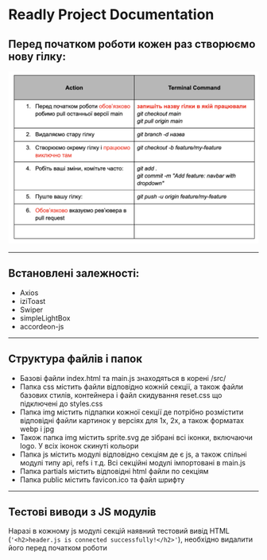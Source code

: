 # Readly Project Documentation

## Перед початком роботи кожен раз створюємо нову гілку:
![workflow steps](./assets/before-coding.png)

---
## Встановлені залежності:
- Axios
- iziToast
- Swiper
- simpleLightBox
- accordeon-js

---
## Структура файлів і папок
- Базові файли index.html та main.js знаходяться в корені /src/
- Папка css містить файли відповідно кожній секції, а також файли базових стилів, контейнера і файл скидування reset.css що підключені до styles.css
- Папка img містить підпапки кожної секції де потрібно розмістити відповідні файли картинок у версіях для 1x, 2x, а також форматах webp і jpg
- Також папка img містить sprite.svg де зібрані всі іконки, включаючи logo. У всіх іконок скинуті кольори
- Папка js містить модулі відповідно секціям де є js, а також спільні модулі типу api, refs і т.д. Всі секційні модулі імпортовані в main.js
- Папка partials містить відповідні html файли по секціям
- Папка public містить favicon.ico та файл шрифту

---

## Тестові виводи з JS модулів
Наразі в кожному js модулі секцій наявний тестовий вивід HTML (```'<h2>header.js is connected successfully!</h2>'```), необхідно видалити його перед початком роботи

